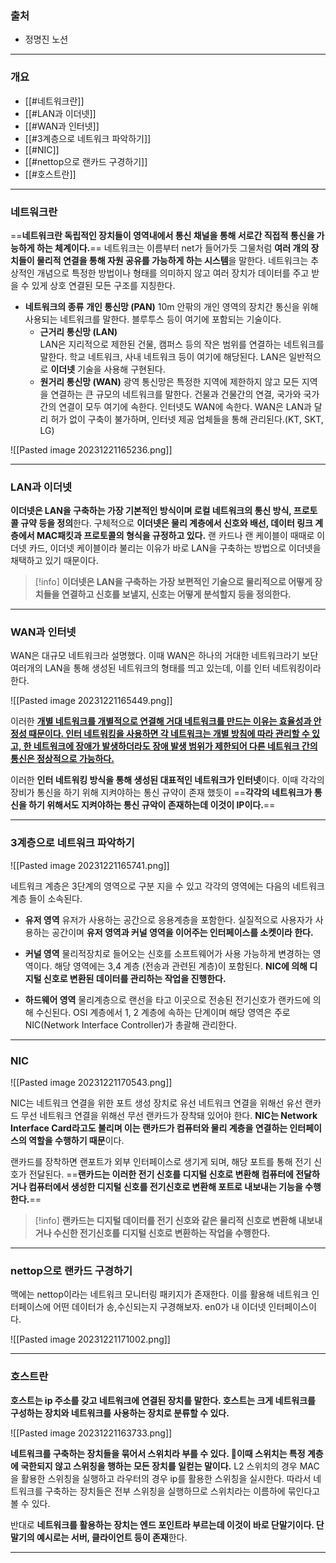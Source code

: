 ### 출처
* 정명진 노션
___
### 개요
* [[#네트워크란]]
* [[#LAN과 이더넷]]
* [[#WAN과 인터넷]]
* [[#3계층으로 네트워크 파악하기]]
* [[#NIC]]
* [[#nettop으로 랜카드 구경하기]]
* [[#호스트란]]
___
### 네트워크란

==**네트워크란 독립적인 장치들이 영역내에서 통신 채널을 통해 서로간 직접적 통신을 가능하게 하는 체계이다.**==
네트워크는 이름부터 net가 들어가듯 그물처럼 **여러 개의 장치들이 물리적 연결을 통해 자원 공유를 가능하게 하는 시스템**을 말한다. 네트워크는 추상적인 개념으로 특정한 방법이나 형태를 의미하지 않고 여러 장치가 데이터를 주고 받을 수 있게 상호 연결된 모든 구조를 지칭한다.

- **네트워크의 종류**
	 **개인 통신망 (PAN)**
        10m 안팎의 개인 영역의 장치간 통신을 위해 사용되는 네트워크를 말한다. 블루투스 등이 여기에 포함되는 기술이다.
    - **근거리 통신망 (LAN)**  
        LAN은 지리적으로 제한된 건물, 캠퍼스 등의 작은 범위를 연결하는 네트워크를 말한다. 학교 네트워크, 사내 네트워크 등이 여기에 해당된다. LAN은 일반적으로 **이더넷** 기술을 사용해 구현된다.
	- **원거리 통신망 (WAN)**
	    광역 통신망은 특정한 지역에 제한하지 않고 모든 지역을 연결하는 큰 규모의 네트워크를 말한다. 건물과 건물간의 연결, 국가와 국가간의 연결이 모두 여기에 속한다. 인터넷도 WAN에 속한다. WAN은 LAN과 달리 허가 없이 구축이 불가하며, 인터넷 제공 업체들을 통해 관리된다.(KT, SKT, LG)

![[Pasted image 20231221165236.png]]
___
### LAN과 이더넷

**이더넷은 LAN을 구축하는 가장 기본적인 방식이며 로컬 네트워크의 통신 방식, 프로토콜 규약 등을 정의**한다. 구체적으로 **이더넷은 물리 계층에서 신호와 배선, 데이터 링크 계층에서 MAC패킷과 프로토콜의 형식을 규정하고 있다.** 랜 카드나 랜 케이블이 때때로 이더넷 카드, 이더넷 케이블이라 불리는 이유가 바로 LAN을 구축하는 방법으로 이더넷을 채택하고 있기 때문이다.

> [!info]
> **이더넷은 LAN을 구축하는 가장 보편적인 기술으로 물리적으로 어떻게 장치들을 연결하고 신호를 보낼지, 신호는 어떻게 분석할지 등을 정의한다.**

___
### WAN과 인터넷

WAN은 대규모 네트워크라 설명했다. 이때 WAN은 하나의 거대한 네트워크라기 보단 여러개의 LAN을 통해 생성된 네트워크의 형태를 띄고 있는데, 이를 인터 네트워킹이라 한다.

![[Pasted image 20231221165449.png]]

이러한 <b><u>개별 네트워크를 개별적으로 연결해 거대 네트워크를 만드는 이유는 효율성과 안정성 때문이다. 인터 네트워킹을 사용하면 각 네트워크는 개별 방침에 따라 관리할 수 있고, 한 네트워크에 장애가 발생하더라도 장애 발생 범위가 제한되어 다른 네트워크 간의 통신은 정상적으로 가능하다. </u></b>

이러한 **인터 네트워킹 방식을 통해 생성된 대표적인 네트워크가 인터넷**이다. 이때 각각의 장비가 통신을 하기 위해 지켜야하는 통신 규약이 존재 했듯이 ==**각각의 네트워크가 통신을 하기 위해서도 지켜야하는 통신 규악이 존재하는데 이것이 IP이다.**==
___
### 3계층으로 네트워크 파악하기

![[Pasted image 20231221165741.png]]

네트워크 계층은 3단계의 영역으로 구분 지을 수 있고 각각의 영역에는 다음의 네트워크 계층 들이 소속된다.

- **유저 영역**
    유저가 사용하는 공간으로 응용계층을 포함한다. 실질적으로 사용자가 사용하는 공간이며 **유저 영역과 커널 영역을 이어주는 인터페이스를 소켓이라 한다.**

- **커널 영역**
     물리적장치로 들어오는 신호를 소프트웨어가 사용 가능하게 변경하는 영역이다. 해당 영역에는 3,4 계층 (전송과 관련된 계층)이 포함된다. **NIC에 의해 디지털 신호로 변환된 데이터를 관리하는 작업을 진행한다.**

- **하드웨어 영역**
    물리계층으로 랜선을 타고 이곳으로 전송된 전기신호가 랜카드에 의해 수신된다. OSI 계층에서 1, 2 계층에 속하는 단계이며 해당 영역은 주로 NIC(Network Interface Controller)가 총괄해 관리한다.
___
### NIC

![[Pasted image 20231221170543.png]]

NIC는 네트워크 연결을 위한 포트 생성 장치로 유선 네트워크 연결을 위해선 유선 랜카드 무선 네트워크 연결을 위해선 무선 랜카드가 장착돼 있어야 한다. **NIC는 Network Interface Card라고도 불리며 이는 랜카드가 컴퓨터와 물리 계층을 연결하는 인터페이스의 역할을 수행하기 때문**이다.

랜카드를 장착하면 랜포트가 외부 인터페이스로 생기게 되며, 해당 포트를 통해 전기 신호가 전달된다. ==**랜카드는 이러한 전기 신호를 디지털 신호로 변환해 컴퓨터에 전달하거나 컴퓨터에서 생성한 디지털 신호를 전기신호로 변환해 포트로 내보내는 기능을 수행한다.**==

> [!info]
> **랜카드는 디지털 데이터를 전기 신호와 같은 물리적 신호로 변환해 내보내거나 수신한 전기신호를 디지털 신호로 변환하는 작업을 수행한다.**

___
### nettop으로 랜카드 구경하기

맥에는 nettop이라는 네트워크 모니터링 패키지가 존재한다. 이를 활용해 네트워크 인터페이스에 어떤 데이터가 송,수신되는지 구경해보자. en0가 내 이더넷 인터페이스이다.

![[Pasted image 20231221171002.png]]

___
### 호스트란

<span class="red red-bg"><b>호스트는 ip 주소를 갖고 네트워크에 연결된 장치를 말한다. 호스트는 크게 네트워크를 구성하는 장치와 네트워크를 사용하는 장치로 분류할 수 있다.</b></span>

![[Pasted image 20231221163733.png]]

**네트워크를 구축하는 장치들을 묶어서 스위치라 부를 수 있다. 이때 스위치는 특정 계층에 국한되지 않고 스위칭을 행하는 모든 장치를 일컫는 말이다.** L2 스위치의 경우 MAC을 활용한 스위칭을 실행하고 라우터의 경우 ip를 활용한 스위칭을 실시한다. 따라서 네트워크를 구축하는 장치들은 전부 스위칭을 실행하므로 스위치라는 이름하에 묶인다고 볼 수 있다.

반대로 **네트워크를 활용하는 장치는 엔드 포인트라 부르는데 이것이 바로 단말기이다. 단말기의 예시로는 서버, 클라이언트 등이 존재**한다.
___
